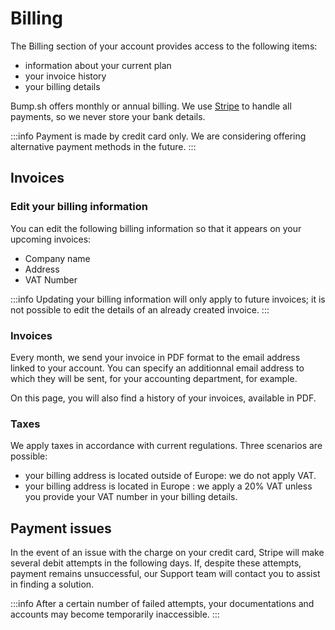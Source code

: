 # Billing

The Billing section of your account provides access to the following items:

- information about your current plan
- your invoice history
- your billing details

Bump.sh offers monthly or annual billing. We use [Stripe](https://stripe.com/) to handle all payments, so we never store your bank details.

:::info
Payment is made by credit card only. We are considering offering alternative payment methods in the future.
:::

## Invoices

### Edit your billing information

You can edit the following billing information so that it appears on your upcoming invoices:

- Company name
- Address
- VAT Number

:::info
Updating your billing information will only apply to future invoices; it is not possible to edit the details of an already created invoice.
:::

### Invoices

Every month, we send your invoice in PDF format to the email address linked to your account. You can specify an additionnal email address to which they will be sent, for your accounting department, for example.

On this page, you will also find a history of your invoices, available in PDF.

### Taxes

We apply taxes in accordance with current regulations. Three scenarios are possible:

- your billing address is located outside of Europe: we do not apply VAT.
- your billing address is located in Europe : we apply a 20% VAT unless you provide your VAT number in your billing details.

## Payment issues

In the event of an issue with the charge on your credit card, Stripe will make several debit attempts in the following days. If, despite these attempts, payment remains unsuccessful, our Support team will contact you to assist in finding a solution.

:::info
After a certain number of failed attempts, your documentations and accounts may become temporarily inaccessible.
:::
